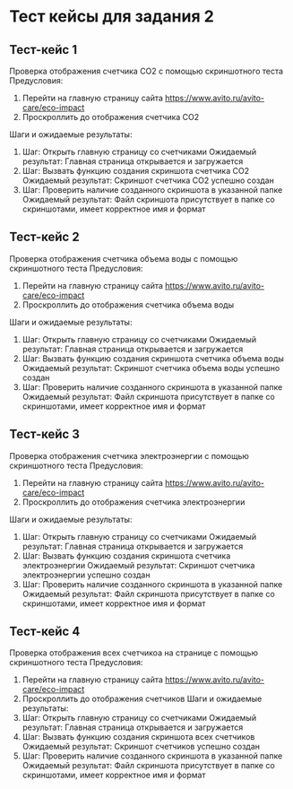 # Тест кейсы для задания 2

## Тест-кейс 1
Проверка отображения счетчика CO2 с помощью скриншотного теста
Предусловия: 
1. Перейти на главную страницу сайта https://www.avito.ru/avito-care/eco-impact
2. Проскроллить до отображения счетчика СО2

Шаги и ожидаемые результаты:
1. Шаг: Открыть главную страницу со счетчиками
   Ожидаемый результат: Главная страница открывается и загружается
2. Шаг: Вызвать функцию создания скриншота счетчика CO2
   Ожидаемый результат: Скриншот счетчика CO2 успешно создан
3. Шаг: Проверить наличие созданного скриншота в указанной папке
   Ожидаемый результат: Файл скриншота присутствует в папке со скриншотами, имеет корректное имя и формат

## Тест-кейс 2
Проверка отображения счетчика объема воды с помощью скриншотного теста
Предусловия: 
1. Перейти на главную страницу сайта https://www.avito.ru/avito-care/eco-impact
2. Проскроллить до отображения счетчика объема воды

Шаги и ожидаемые результаты:
1. Шаг: Открыть главную страницу со счетчиками
   Ожидаемый результат: Главная страница открывается и загружается
2. Шаг: Вызвать функцию создания скриншота счетчика объема воды
   Ожидаемый результат: Скриншот счетчика объема воды успешно создан
3. Шаг: Проверить наличие созданного скриншота в указанной папке
   Ожидаемый результат: Файл скриншота присутствует в папке со скриншотами, имеет корректное имя и формат

## Тест-кейс 3
Проверка отображения счетчика электроэнергии с помощью скриншотного теста
Предусловия: 
1. Перейти на главную страницу сайта https://www.avito.ru/avito-care/eco-impact
2. Проскроллить до отображения счетчика электроэнергии

Шаги и ожидаемые результаты:
1. Шаг: Открыть главную страницу со счетчиками
   Ожидаемый результат: Главная страница открывается и загружается
2. Шаг: Вызвать функцию создания скриншота счетчика электроэнергии
   Ожидаемый результат: Скриншот счетчика электроэнергии успешно создан
3. Шаг: Проверить наличие созданного скриншота в указанной папке
   Ожидаемый результат: Файл скриншота присутствует в папке со скриншотами, имеет корректное имя и формат

## Тест-кейс 4
Проверка отображения всех счетчикоа на странице с помощью скриншотного теста
Предусловия: 
1. Перейти на главную страницу сайта https://www.avito.ru/avito-care/eco-impact
2. Проскроллить до отображения счетчиков
Шаги и ожидаемые результаты:
1. Шаг: Открыть главную страницу со счетчиками
   Ожидаемый результат: Главная страница открывается и загружается
2. Шаг: Вызвать функцию создания скриншота всех счетчиков
   Ожидаемый результат: Скриншот счетчиков успешно создан
3. Шаг: Проверить наличие созданного скриншота в указанной папке
   Ожидаемый результат: Файл скриншота присутствует в папке со скриншотами, имеет корректное имя и формат
